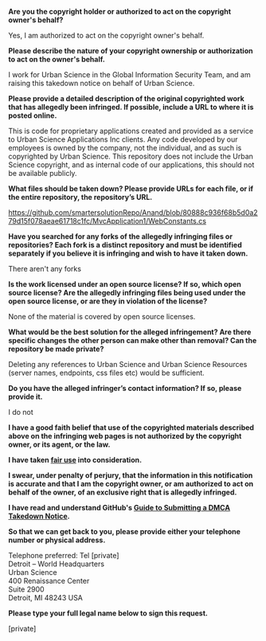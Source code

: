 **Are you the copyright holder or authorized to act on the copyright owner's behalf?**

Yes, I am authorized to act on the copyright owner's behalf.

**Please describe the nature of your copyright ownership or authorization to act on the owner's behalf.**

I work for Urban Science in the Global Information Security Team, and am raising this takedown notice on behalf of Urban Science.

**Please provide a detailed description of the original copyrighted work that has allegedly been infringed. If possible, include a URL to where it is posted online.**

This is code for proprietary applications created and provided as a service to Urban Science Applications Inc clients. Any code developed by our employees is owned by the company, not the individual, and as such is copyrighted by Urban Science. This repository does not include the Urban Science copyright, and as internal code of our applications, this should not be available publicly.

**What files should be taken down? Please provide URLs for each file, or if the entire repository, the repository’s URL.**

https://github.com/smartersolutionRepo/Anand/blob/80888c936f68b5d0a279d15f078aeae61718c1fc/MvcApplication1/WebConstants.cs

**Have you searched for any forks of the allegedly infringing files or repositories? Each fork is a distinct repository and must be identified separately if you believe it is infringing and wish to have it taken down.**

There aren't any forks

**Is the work licensed under an open source license? If so, which open source license? Are the allegedly infringing files being used under the open source license, or are they in violation of the license?**

None of the material is covered by open source licenses.

**What would be the best solution for the alleged infringement? Are there specific changes the other person can make other than removal? Can the repository be made private?**

Deleting any references to Urban Science and Urban Science Resources (server names, endpoints, css files etc) would be sufficient.

**Do you have the alleged infringer’s contact information? If so, please provide it.**

I do not

**I have a good faith belief that use of the copyrighted materials described above on the infringing web pages is not authorized by the copyright owner, or its agent, or the law.**

**I have taken <a href="https://www.lumendatabase.org/topics/22">fair use</a> into consideration.**

**I swear, under penalty of perjury, that the information in this notification is accurate and that I am the copyright owner, or am authorized to act on behalf of the owner, of an exclusive right that is allegedly infringed.**

**I have read and understand GitHub's <a href="https://docs.github.com/articles/guide-to-submitting-a-dmca-takedown-notice/">Guide to Submitting a DMCA Takedown Notice</a>.**

**So that we can get back to you, please provide either your telephone number or physical address.**

Telephone preferred: Tel [private]  
Detroit – World Headquarters  
Urban Science  
400 Renaissance Center  
Suite 2900  
Detroit, MI 48243 USA

**Please type your full legal name below to sign this request.**

[private]
